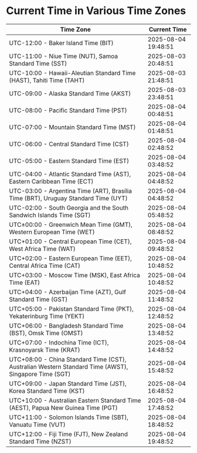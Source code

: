# Current Time in Various Time Zones

| Time Zone | Current Time |
|-----------|--------------|
| UTC-12:00 - Baker Island Time (BIT) | 2025-08-04 19:48:51 |
| UTC-11:00 - Niue Time (NUT), Samoa Standard Time (SST) | 2025-08-03 20:48:51 |
| UTC-10:00 - Hawaii-Aleutian Standard Time (HAST), Tahiti Time (TAHT) | 2025-08-03 21:48:51 |
| UTC-09:00 - Alaska Standard Time (AKST) | 2025-08-03 23:48:51 |
| UTC-08:00 - Pacific Standard Time (PST) | 2025-08-04 00:48:51 |
| UTC-07:00 - Mountain Standard Time (MST) | 2025-08-04 01:48:51 |
| UTC-06:00 - Central Standard Time (CST) | 2025-08-04 02:48:52 |
| UTC-05:00 - Eastern Standard Time (EST) | 2025-08-04 03:48:52 |
| UTC-04:00 - Atlantic Standard Time (AST), Eastern Caribbean Time (ECT) | 2025-08-04 04:48:52 |
| UTC-03:00 - Argentina Time (ART), Brasília Time (BRT), Uruguay Standard Time (UYT) | 2025-08-04 04:48:52 |
| UTC-02:00 - South Georgia and the South Sandwich Islands Time (SGT) | 2025-08-04 05:48:52 |
| UTC±00:00 - Greenwich Mean Time (GMT), Western European Time (WET) | 2025-08-04 08:48:52 |
| UTC+01:00 - Central European Time (CET), West Africa Time (WAT) | 2025-08-04 09:48:52 |
| UTC+02:00 - Eastern European Time (EET), Central Africa Time (CAT) | 2025-08-04 10:48:52 |
| UTC+03:00 - Moscow Time (MSK), East Africa Time (EAT) | 2025-08-04 10:48:52 |
| UTC+04:00 - Azerbaijan Time (AZT), Gulf Standard Time (GST) | 2025-08-04 11:48:52 |
| UTC+05:00 - Pakistan Standard Time (PKT), Yekaterinburg Time (YEKT) | 2025-08-04 12:48:52 |
| UTC+06:00 - Bangladesh Standard Time (BST), Omsk Time (OMST) | 2025-08-04 13:48:52 |
| UTC+07:00 - Indochina Time (ICT), Krasnoyarsk Time (KRAT) | 2025-08-04 14:48:52 |
| UTC+08:00 - China Standard Time (CST), Australian Western Standard Time (AWST), Singapore Time (SGT) | 2025-08-04 15:48:52 |
| UTC+09:00 - Japan Standard Time (JST), Korea Standard Time (KST) | 2025-08-04 16:48:52 |
| UTC+10:00 - Australian Eastern Standard Time (AEST), Papua New Guinea Time (PGT) | 2025-08-04 17:48:52 |
| UTC+11:00 - Solomon Islands Time (SBT), Vanuatu Time (VUT) | 2025-08-04 18:48:52 |
| UTC+12:00 - Fiji Time (FJT), New Zealand Standard Time (NZST) | 2025-08-04 19:48:52 |
